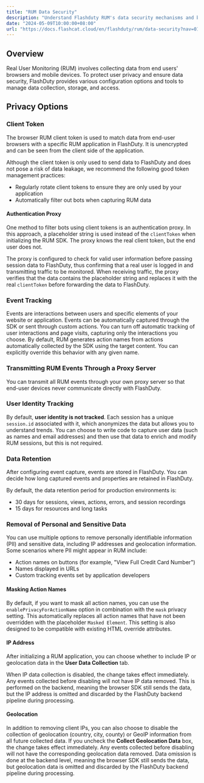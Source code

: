 ```yaml
---
title: "RUM Data Security"
description: "Understand Flashduty RUM's data security mechanisms and best practices to ensure the security and privacy protection of user data."
date: "2024-05-09T10:00:00+08:00"
url: "https://docs.flashcat.cloud/en/flashduty/rum/data-security?nav=01JCQ7A4N4WRWNXW8EWEHXCMF5"
---
```


## Overview

Real User Monitoring (RUM) involves collecting data from end users' browsers and mobile devices. To protect user privacy and ensure data security, FlashDuty provides various configuration options and tools to manage data collection, storage, and access.

## Privacy Options

### Client Token

The browser RUM client token is used to match data from end-user browsers with a specific RUM application in FlashDuty. It is unencrypted and can be seen from the client side of the application.

Although the client token is only used to send data to FlashDuty and does not pose a risk of data leakage, we recommend the following good token management practices:

- Regularly rotate client tokens to ensure they are only used by your application
- Automatically filter out bots when capturing RUM data

#### Authentication Proxy

One method to filter bots using client tokens is an authentication proxy. In this approach, a placeholder string is used instead of the `clientToken` when initializing the RUM SDK. The proxy knows the real client token, but the end user does not.

The proxy is configured to check for valid user information before passing session data to FlashDuty, thus confirming that a real user is logged in and transmitting traffic to be monitored. When receiving traffic, the proxy verifies that the data contains the placeholder string and replaces it with the real `clientToken` before forwarding the data to FlashDuty.

### Event Tracking

Events are interactions between users and specific elements of your website or application. Events can be automatically captured through the SDK or sent through custom actions. You can turn off automatic tracking of user interactions and page visits, capturing only the interactions you choose. By default, RUM generates action names from actions automatically collected by the SDK using the target content. You can explicitly override this behavior with any given name.

### Transmitting RUM Events Through a Proxy Server

You can transmit all RUM events through your own proxy server so that end-user devices never communicate directly with FlashDuty.

### User Identity Tracking

By default, **user identity is not tracked**. Each session has a unique `session.id` associated with it, which anonymizes the data but allows you to understand trends. You can choose to write code to capture user data (such as names and email addresses) and then use that data to enrich and modify RUM sessions, but this is not required.

### Data Retention

After configuring event capture, events are stored in FlashDuty. You can decide how long captured events and properties are retained in FlashDuty.

By default, the data retention period for production environments is:

- 30 days for sessions, views, actions, errors, and session recordings
- 15 days for resources and long tasks

### Removal of Personal and Sensitive Data

You can use multiple options to remove personally identifiable information (PII) and sensitive data, including IP addresses and geolocation information. Some scenarios where PII might appear in RUM include:

- Action names on buttons (for example, "View Full Credit Card Number")
- Names displayed in URLs
- Custom tracking events set by application developers

#### Masking Action Names

By default, if you want to mask all action names, you can use the `enablePrivacyForActionName` option in combination with the `mask` privacy setting. This automatically replaces all action names that have not been overridden with the placeholder `Masked Element`. This setting is also designed to be compatible with existing HTML override attributes.

#### IP Address

After initializing a RUM application, you can choose whether to include IP or geolocation data in the **User Data Collection** tab.

When IP data collection is disabled, the change takes effect immediately. Any events collected before disabling will not have IP data removed. This is performed on the backend, meaning the browser SDK still sends the data, but the IP address is omitted and discarded by the FlashDuty backend pipeline during processing.

#### Geolocation

In addition to removing client IPs, you can also choose to disable the collection of geolocation (country, city, county) or GeoIP information from all future collected data. If you uncheck the **Collect Geolocation Data** box, the change takes effect immediately. Any events collected before disabling will not have the corresponding geolocation data removed. Data omission is done at the backend level, meaning the browser SDK still sends the data, but geolocation data is omitted and discarded by the FlashDuty backend pipeline during processing. 